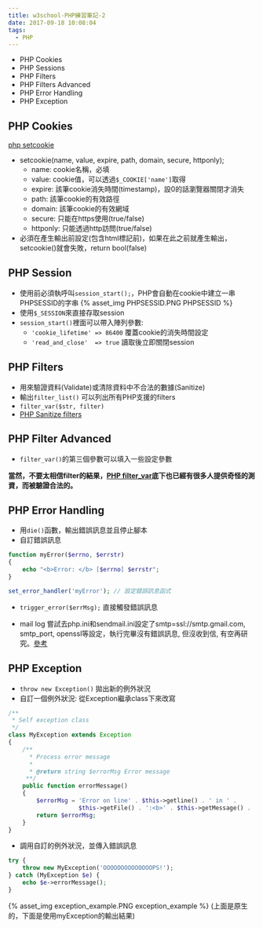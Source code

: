 ```yaml
---
title: w3school-PHP練習筆記-2
date: 2017-09-18 10:08:04
tags:
  - PHP
---
```

* PHP Cookies
* PHP Sessions
* PHP Filters
* PHP Filters Advanced
* PHP Error Handling
* PHP Exception

<!--more-->

## PHP Cookies

[php setcookie](http://php.net/manual/zh/function.setcookie.php)

* setcookie(name, value, expire, path, domain, secure, httponly);
    + name: cookie名稱，必填
    + value: cookie值，可以透過`$_COOKIE['name']`取得
    + expire: 該筆cookie消失時間(timestamp)，設0的話瀏覽器關閉才消失
    + path: 該筆cookie的有效路徑
    + domain: 該筆cookie的有效網域
    + secure: 只能在https使用(true/false)
    + httponly: 只能透過http訪問(true/false)
* 必須在產生輸出前設定(包含html標記前)，如果在此之前就產生輸出，setcookie()就會失敗，return bool(false)

## PHP Session

* 使用前必須執呼叫`session_start();`，PHP會自動在cookie中建立一串PHPSESSID的字串
  {% asset_img PHPSESSID.PNG PHPSESSID %}
* 使用`$_SESSION`來直接存取session
* `session_start()`裡面可以帶入陣列參數:
    + `'cookie_lifetime' => 86400` 覆蓋cookie的消失時間設定
    + `'read_and_close'  => true` 讀取後立即關閉session

## PHP Filters

* 用來驗證資料(Validate)或清除資料中不合法的數據(Sanitize)
* 輸出`filter_list()` 可以列出所有PHP支援的filters
* `filter_var($str, filter)`
* [PHP Sanitize filters](http://php.net/manual/en/filter.filters.sanitize.php)

## PHP Filter Advanced

* `filter_var()`的第三個參數可以填入一些設定參數

**當然，不要太相信filter的結果，[PHP filter_var](http://php.net/manual/en/function.filter-var.php)底下也已經有很多人提供奇怪的測資，而被驗證合法的。**

## PHP Error Handling

* 用`die()`函數，輸出錯誤訊息並且停止腳本
* 自訂錯誤訊息

```PHP
function myError($errno, $errstr)
{
    echo "<b>Error: </b> [$errno] $errstr";
}

set_error_handler('myError'); // 設定錯誤訊息函式
```

* `trigger_error($errMsg);` 直接觸發錯誤訊息

* mail log 嘗試去php.ini和sendmail.ini設定了smtp=ssl://smtp.gmail.com, smtp_port, openssl等設定，執行完畢沒有錯誤訊息, 但沒收到信, 有空再研究。[參考](https://stackoverflow.com/questions/21836282/php-function-mail-isnt-working)

## PHP Exception

* `throw new Exception()` 拋出新的例外狀況
* 自訂一個例外狀況: 從Exception繼承class下來改寫

```PHP
/**
 * Self exception class
 */
class MyException extends Exception
{
    /**
      * Process error message
      *
      * @return string $errorMsg Error message
     **/
    public function errorMessage()
    {
        $errorMsg = 'Error on line' . $this->getline() . ' in ' .
                    $this->getFile() . ':<b>' . $this->getMessage() . '</b>';
        return $errorMsg;
    }
}
```

* 調用自訂的例外狀況，並傳入錯誤訊息

```PHP
try {
    throw new MyException('OOOOOOOOOOOOOOPS!');
} catch (MyException $e) {
    echo $e->errorMessage();
}
```

{% asset_img exception_example.PNG exception_example %}
(上面是原生的，下面是使用myException的輸出結果)
